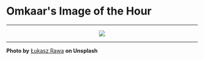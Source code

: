 # Omkaar's Image of the Hour

---

<div align="center">

<a href="https://unsplash.com/photos/green-leaves-and-foliage-create-a-dark-and-lush-scene-4axNezh03UA">
  <img src="https://images.unsplash.com/photo-1746908592757-2c1d682b71db?crop=entropy&cs=tinysrgb&fit=max&fm=jpg&ixid=M3w3NjA2Nzh8MHwxfHJhbmRvbXx8fHx8fHx8fDE3NTAxNTA4MDB8&ixlib=rb-4.1.0&q=80&w=1080" style="max-width:100%; height:auto;">
</a>



</div>

---

**Photo by** [Łukasz Rawa](https://unsplash.com/@lukasz_rawa) **on Unsplash**
